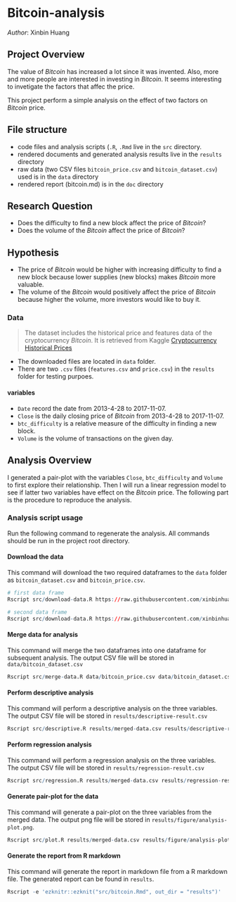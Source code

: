 # Bitcoin-analysis

_Author_: Xinbin Huang

## Project Overview

The value of _Bitcoin_ has increased a lot since it was invented. Also, more and more people are interested in investing in _Bitcoin_. It seems interesting to invetigate the factors that affec the price.

This project perform a simple analysis on the effect of two factors on _Bitcoin_ price.

## File structure

- code files and analysis scripts (`.R`, `.Rmd` live in the `src` directory.
- rendered documents and generated analysis results live in the `results` directory
- raw data (two CSV files `bitcoin_price.csv` and `bitcoin_dataset.csv`) used is in the `data` directory
- rendered report (bitcoin.md) is in the `doc` directory

## Research Question

 - Does the difficulty to find a new block affect the price of _Bitcoin_?
 - Does the volume of the _Bitcoin_ affect the price of _Bitcoin_?

## Hypothesis

- The price of _Bitcoin_ would be higher with increasing difficulty to find a new block because lower supplies (new blocks) makes _Bitcoin_ more valuable.
- The volume of the _Bitcoin_ would positively affect the price of _Bitcoin_ because higher the volume, more investors would like to buy it.

### Data

> The dataset includes the historical price and features data of the cryptocurrency _Bitcoin_. It is retrieved from Kaggle [Cryptocurrency Historical Prices](https://www.kaggle.com/sudalairajkumar/cryptocurrencypricehistory)

- The downloaded files are located in `data` folder.
- There are two `.csv` files (`features.csv` and `price.csv`) in the `results` folder for testing purpoes.

#### variables
- `Date` record the date from 2013-4-28 to 2017-11-07.
- `Close` is the daily closing price of _Bitcoin_ from 2013-4-28 to 2017-11-07.
- `btc_difficulty` is a relative measure of the difficulty in finding a new block.
- `Volume` is the volume of transactions on the given day.

## Analysis Overview

I generated a pair-plot with the variables `Close`, `btc_difficulty` and `Volume` to first explore their relationship. Then I will run a linear regression model to see if latter two variables have effect on the _Bitcoin_ price. The following part is the procedure to reproduce the analysis.

### Analysis script usage

Run the following command to regenerate the analysis. All commands should be run in the project root directory.

#### Download the data
This command will download the two required dataframes to the `data` folder as `bitcoin_dataset.csv` and `bitcoin_price.csv`.
```r
# first data frame
Rscript src/download-data.R https://raw.githubusercontent.com/xinbinhuang/data-bitcoin/master/bitcoin_dataset.csv data/bitcoin_dataset.csv

# second data frame
Rscript src/download-data.R https://raw.githubusercontent.com/xinbinhuang/data-bitcoin/master/bitcoin_price.csv data/bitcoin_price.csv
```

#### Merge data for analysis
This command will merge the two dataframes into one dataframe for subsequent analysis. The output CSV file will be stored in `data/bitcoin_dataset.csv`

```r
Rscript src/merge-data.R data/bitcoin_price.csv data/bitcoin_dataset.csv results/merged-data.csv
```
#### Perform descriptive analysis
This command will perform a descriptive analysis on the three variables. The output CSV file will be stored in `results/descriptive-result.csv`

```r
Rscript src/descriptive.R results/merged-data.csv results/descriptive-result.csv
```

#### Perform regression analysis
This command will perform a regression analysis on the three variables. The output CSV file will be stored in `results/regression-result.csv`

```r
Rscript src/regression.R results/merged-data.csv results/regression-result.csv
```

#### Generate pair-plot for the data
This command will generate a pair-plot on the three variables from the merged data. The output png file will be stored in `results/figure/analysis-plot.png`.

```r
Rscript src/plot.R results/merged-data.csv results/figure/analysis-plot.png
```

#### Generate the report from R markdown
This command will generate the report in markdown file from a R markdown file.
The generated report can be found in `results`.

```r
Rscript -e 'ezknitr::ezknit("src/bitcoin.Rmd", out_dir = "results")'
```
